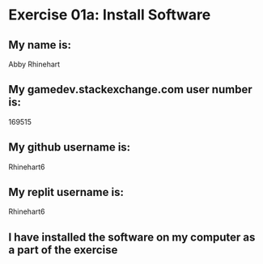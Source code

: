 # Exercise 01a: Install Software

## My name is:
Abby Rhinehart

## My gamedev.stackexchange.com user number is:
169515

## My github username is:
Rhinehart6

## My replit username is:
Rhinehart6

## I have installed the software on my computer as a part of the exercise
